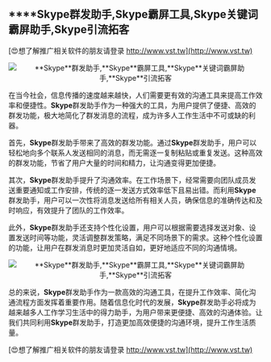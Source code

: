 ## ****Skype**群发助手,**Skype**霸屏工具,**Skype**关键词霸屏助手,**Skype**引流拓客**

[😍想了解推广相关软件的朋友请登录 http://www.vst.tw](http://www.vst.tw)

 <center><img src="https://vst.tw/MP4/tuiguang/png/1.png" alt="**Skype**群发助手,**Skype**霸屏工具,**Skype**关键词霸屏助手,**Skype**引流拓客"></center>

在当今社会，信息传播的速度越来越快，人们需要更有效的沟通工具来提高工作效率和便捷性。**Skype**群发助手作为一种强大的工具，为用户提供了便捷、高效的群发功能，极大地简化了群发消息的流程，成为许多人工作生活中不可或缺的利器。

首先，**Skype**群发助手带来了高效的群发功能。通过**Skype**群发助手，用户可以轻松地向多个联系人发送相同的消息，而无需逐一复制粘贴或重复发送。这种高效的群发功能，节省了用户大量的时间和精力，让沟通变得更加便捷。

其次，**Skype**群发助手提升了沟通效率。在工作场景下，经常需要向团队成员发送重要通知或工作安排，传统的逐一发送方式效率低下且易出错。而利用**Skype**群发助手，用户可以一次性将消息发送给所有相关人员，确保信息的准确传达和及时响应，有效提升了团队的工作效率。

此外，**Skype**群发助手还支持个性化设置，用户可以根据需要选择发送对象、设置发送时间等功能，灵活调整群发策略，满足不同场景下的需求。这种个性化设置的功能，让用户在群发消息时更加灵活自如，更好地适应不同的沟通情境。

 <center><img src="https://vst.tw/MP4/tuiguang/png/5.png" alt="**Skype**群发助手,**Skype**霸屏工具,**Skype**关键词霸屏助手,**Skype**引流拓客"></center>

总的来说，**Skype**群发助手作为一款高效的沟通工具，在提升工作效率、简化沟通流程方面发挥着重要作用。随着信息化时代的发展，**Skype**群发助手必将成为越来越多人工作学习生活中的得力助手，为用户带来更便捷、高效的沟通体验。让我们共同利用**Skype**群发助手，打造更加高效便捷的沟通环境，提升工作生活质量。

[😍想了解推广相关软件的朋友请登录 http://www.vst.tw](http://www.vst.tw)



